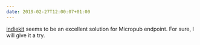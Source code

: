 ```yaml
---
date: 2019-02-27T12:00:07+01:00
---
```

[indiekit](https://paulrobertlloyd.github.io/indiekit/) seems to be an excellent solution for Micropub endpoint. For sure, I will give it a try.
